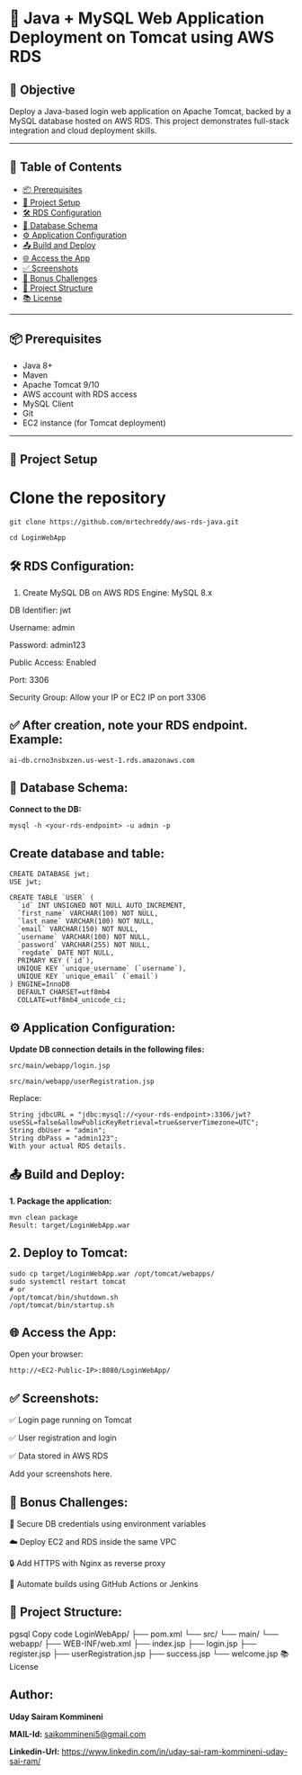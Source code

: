 # 🚀 Java + MySQL Web Application Deployment on Tomcat using AWS RDS

## 📌 Objective

Deploy a Java-based login web application on Apache Tomcat, backed by a MySQL database hosted on AWS RDS. This project demonstrates full-stack integration and cloud deployment skills.

---

## 🧾 Table of Contents

- [📦 Prerequisites](#-prerequisites)
- [🔧 Project Setup](#-project-setup)
- [🛠️ RDS Configuration](#%EF%B8%8F-rds-configuration)
- [🧱 Database Schema](#-database-schema)
- [⚙️ Application Configuration](#%EF%B8%8F-application-configuration)
- [📤 Build and Deploy](#-build-and-deploy)
- [🌐 Access the App](#-access-the-app)
- [✅ Screenshots](#-screenshots)
- [🎯 Bonus Challenges](#-bonus-challenges)
- [📁 Project Structure](#-project-structure)
- [📚 License](#-license)

---

## 📦 Prerequisites

- Java 8+
- Maven
- Apache Tomcat 9/10
- AWS account with RDS access
- MySQL Client
- Git
- EC2 instance (for Tomcat deployment)

---

## 🔧 Project Setup

# Clone the repository
```
git clone https://github.com/mrtechreddy/aws-rds-java.git
```
```
cd LoginWebApp
```
## 🛠️ RDS Configuration:

1. Create MySQL DB on AWS RDS
Engine: MySQL 8.x

DB Identifier: jwt

Username: admin

Password: admin123

Public Access: Enabled

Port: 3306

Security Group: Allow your IP or EC2 IP on port 3306

## ✅ After creation, note your RDS endpoint. Example:

```
ai-db.crno3nsbxzen.us-west-1.rds.amazonaws.com
```
## 🧱 Database Schema:

**Connect to the DB:**
```
mysql -h <your-rds-endpoint> -u admin -p
```
## Create database and table:
```
CREATE DATABASE jwt;
USE jwt;
```
```
CREATE TABLE `USER` (
  `id` INT UNSIGNED NOT NULL AUTO_INCREMENT,
  `first_name` VARCHAR(100) NOT NULL,
  `last_name` VARCHAR(100) NOT NULL,
  `email` VARCHAR(150) NOT NULL,
  `username` VARCHAR(100) NOT NULL,
  `password` VARCHAR(255) NOT NULL,
  `regdate` DATE NOT NULL,
  PRIMARY KEY (`id`),
  UNIQUE KEY `unique_username` (`username`),
  UNIQUE KEY `unique_email` (`email`)
) ENGINE=InnoDB 
  DEFAULT CHARSET=utf8mb4 
  COLLATE=utf8mb4_unicode_ci;
  ```
## ⚙️ Application Configuration:

**Update DB connection details in the following files:**
```
src/main/webapp/login.jsp

src/main/webapp/userRegistration.jsp
```
Replace:

```
String jdbcURL = "jdbc:mysql://<your-rds-endpoint>:3306/jwt?useSSL=false&allowPublicKeyRetrieval=true&serverTimezone=UTC";
String dbUser = "admin";
String dbPass = "admin123";
With your actual RDS details.
```
## 📤 Build and Deploy:

**1. Package the application:**
```
mvn clean package
Result: target/LoginWebApp.war
```

## 2. Deploy to Tomcat:

```
sudo cp target/LoginWebApp.war /opt/tomcat/webapps/
sudo systemctl restart tomcat
# or
/opt/tomcat/bin/shutdown.sh
/opt/tomcat/bin/startup.sh
```
## 🌐 Access the App:

Open your browser:

```
http://<EC2-Public-IP>:8080/LoginWebApp/
```
## ✅ Screenshots:

✅ Login page running on Tomcat

✅ User registration and login

✅ Data stored in AWS RDS

Add your screenshots here.

## 🎯 Bonus Challenges:

🔐 Secure DB credentials using environment variables

☁️ Deploy EC2 and RDS inside the same VPC

🔒 Add HTTPS with Nginx as reverse proxy

🤖 Automate builds using GitHub Actions or Jenkins

## 📁 Project Structure:

pgsql
Copy code
LoginWebApp/
├── pom.xml
└── src/
    └── main/
        └── webapp/
            ├── WEB-INF/web.xml
            ├── index.jsp
            ├── login.jsp
            ├── register.jsp
            ├── userRegistration.jsp
            ├── success.jsp
            └── welcome.jsp
📚 License

## Author:

**Uday Sairam Kommineni**

**MAIL-Id:** saikommineni5@gmail.com

**Linkedin-Url:**  https://www.linkedin.com/in/uday-sai-ram-kommineni-uday-sai-ram/